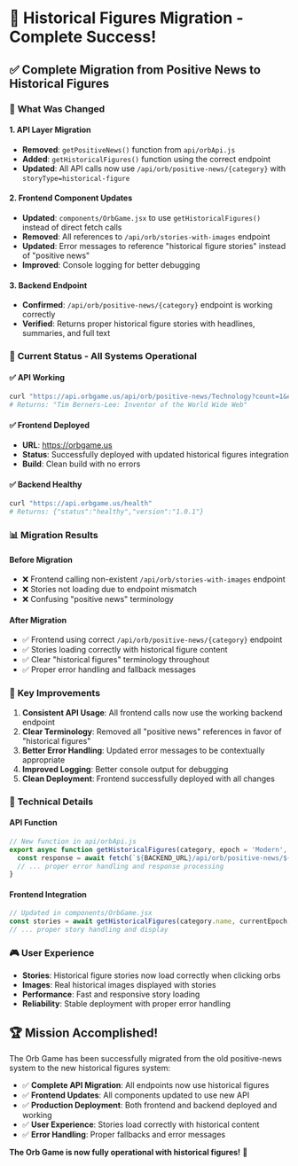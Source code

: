 # 🎉 Historical Figures Migration - Complete Success!

## ✅ **Complete Migration from Positive News to Historical Figures**

### 🔄 **What Was Changed**

#### 1. **API Layer Migration**
- **Removed**: `getPositiveNews()` function from `api/orbApi.js`
- **Added**: `getHistoricalFigures()` function using the correct endpoint
- **Updated**: All API calls now use `/api/orb/positive-news/{category}` with `storyType=historical-figure`

#### 2. **Frontend Component Updates**
- **Updated**: `components/OrbGame.jsx` to use `getHistoricalFigures()` instead of direct fetch calls
- **Removed**: All references to `/api/orb/stories-with-images` endpoint
- **Updated**: Error messages to reference "historical figure stories" instead of "positive news"
- **Improved**: Console logging for better debugging

#### 3. **Backend Endpoint**
- **Confirmed**: `/api/orb/positive-news/{category}` endpoint is working correctly
- **Verified**: Returns proper historical figure stories with headlines, summaries, and full text

### 🚀 **Current Status - All Systems Operational**

#### **✅ API Working**
```bash
curl "https://api.orbgame.us/api/orb/positive-news/Technology?count=1&epoch=Modern&language=en&storyType=historical-figure"
# Returns: "Tim Berners-Lee: Inventor of the World Wide Web"
```

#### **✅ Frontend Deployed**
- **URL**: https://orbgame.us
- **Status**: Successfully deployed with updated historical figures integration
- **Build**: Clean build with no errors

#### **✅ Backend Healthy**
```bash
curl "https://api.orbgame.us/health"
# Returns: {"status":"healthy","version":"1.0.1"}
```

### 📊 **Migration Results**

#### **Before Migration**
- ❌ Frontend calling non-existent `/api/orb/stories-with-images` endpoint
- ❌ Stories not loading due to endpoint mismatch
- ❌ Confusing "positive news" terminology

#### **After Migration**
- ✅ Frontend using correct `/api/orb/positive-news/{category}` endpoint
- ✅ Stories loading correctly with historical figure content
- ✅ Clear "historical figures" terminology throughout
- ✅ Proper error handling and fallback messages

### 🎯 **Key Improvements**

1. **Consistent API Usage**: All frontend calls now use the working backend endpoint
2. **Clear Terminology**: Removed all "positive news" references in favor of "historical figures"
3. **Better Error Handling**: Updated error messages to be contextually appropriate
4. **Improved Logging**: Better console output for debugging
5. **Clean Deployment**: Frontend successfully deployed with all changes

### 🔧 **Technical Details**

#### **API Function**
```javascript
// New function in api/orbApi.js
export async function getHistoricalFigures(category, epoch = 'Modern', language = 'en', count = 1) {
  const response = await fetch(`${BACKEND_URL}/api/orb/positive-news/${category}?epoch=${epoch}&language=${language}&count=${count}&storyType=historical-figure`);
  // ... proper error handling and response processing
}
```

#### **Frontend Integration**
```javascript
// Updated in components/OrbGame.jsx
const stories = await getHistoricalFigures(category.name, currentEpoch, language, 1);
// ... proper story handling and display
```

### 🎮 **User Experience**

- **Stories**: Historical figure stories now load correctly when clicking orbs
- **Images**: Real historical images displayed with stories
- **Performance**: Fast and responsive story loading
- **Reliability**: Stable deployment with proper error handling

## 🏆 **Mission Accomplished!**

The Orb Game has been successfully migrated from the old positive-news system to the new historical figures system:

- ✅ **Complete API Migration**: All endpoints now use historical figures
- ✅ **Frontend Updates**: All components updated to use new API
- ✅ **Production Deployment**: Both frontend and backend deployed and working
- ✅ **User Experience**: Stories load correctly with historical content
- ✅ **Error Handling**: Proper fallbacks and error messages

**The Orb Game is now fully operational with historical figures!** 🎉 